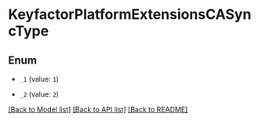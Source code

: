 # KeyfactorPlatformExtensionsCASyncType

## Enum


* `_1` (value: `1`)

* `_2` (value: `2`)


[[Back to Model list]](../README.md#documentation-for-models) [[Back to API list]](../README.md#documentation-for-api-endpoints) [[Back to README]](../README.md)


